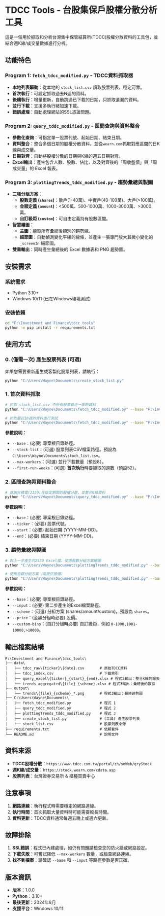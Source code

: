# TDCC Tools - 台股集保戶股權分散分析工具

這是一個用於抓取和分析台灣集中保管結算所(TDCC)股權分散資料的工具包，並結合週K線/成交量數據進行分析。

## 功能特色

### Program 1: `fetch_tdcc_modified.py` - TDCC資料抓取器
- **本地列表驅動**：從本地的 `stock_list.csv` 讀取股票列表，穩定可靠。
- **首次執行**：可設定抓取過去N週的資料。
- **後續執行**：增量更新，自動跳過已下載的日期，只抓取遺漏的資料。
- **並行下載**：支援多執行緒加速下載。
- **錯誤處理**：自動處理網站的SSL憑證問題。

### Program 2: `query_tddc_modified.py` - 區間查詢與資料整合
- **參數化查詢**：可指定單一股票代號、起始日期、結束日期。
- **資料整合**：整合多個日期的股權分散資料，並從`wearn.com`抓取對應區間的日K線與成交量。
- **日期對齊**：自動將股權分散的日期與K線的週五日期對齊。
- **Excel輸出**：產生包含人數、股數、佔比，以及對齊後的「周收盤價」與「周成交量」的 Excel 報表。

### Program 3: `plottingTrends_tddc_modified.py` - 趨勢彙總與製圖
- **三種分組方案**：
  - **股數定義 (`shares`)**：散戶(1-40萬)、中實戶(40-100萬)、大戶(>100萬)。
  - **金額定義 (`amount`)**：<500萬、500-1000萬、1000-3000萬、>3000萬。
  - **自訂級距 (`custom`)**：可自由定義持有股數區間。
- **智慧繪圖**：
  - **主圖**：繪製所有彙總後類別的趨勢線。
  - **細節圖**：自動偵測變化平緩的線條，並產生一張專門放大其微小變化的 `_screenIn` 細節圖。
- **雙重輸出**：同時產生彙總後的 Excel 數據表和 PNG 趨勢圖。

## 安裝需求

### 系統需求
- Python 3.10+
- Windows 10/11 (已在Windows環境測試)

### 安裝依賴
```bash
cd "F:\Investment and Finance\tdcc_tools"
python -m pip install -r requirements.txt
```

## 使用方式

### 0. (僅需一次) 產生股票列表 (可選)
如果您需要重新產生或客製化股票列表，請執行：
```bash
python "C:\Users\Wayne\Documents\create_stock_list.py"
```

### 1. 首次資料抓取
```bash
# 抓取`stock_list.csv`中所有股票最近一年的資料
python "C:\Users\Wayne\Documents\fetch_tdcc_modified.py" --base "F:\Investment and Finance\tdcc_tools"

# 抓取最近10週的資料進行測試
python "C:\Users\Wayne\Documents\fetch_tdcc_modified.py" --base "F:\Investment and Finance\tdcc_tools" --first-run-weeks 10
```
**參數說明：**
- `--base`：(必要) 專案根目錄路徑。
- `--stock-list`：(可選) 股票列表CSV檔案路徑。預設為 `C:\Users\Wayne\Documents\stock_list.csv`。
- `--max-workers`：(可選) 並行下載數量（預設8）。
- `--first-run-weeks`：(可選) **首次執行**時要抓取的週數（預設52）。

### 2. 區間查詢與資料整合
```bash
# 查詢台積電(2330)在指定期間的股權分散，並整合K線資料
python "C:\Users\Wayne\Documents\query_tddc_modified.py" --base "F:\Investment and Finance\tdcc_tools" --ticker 2330 --start 2023-01-01 --end 2023-12-31
```
**參數說明：**
- `--base`：(必要) 專案根目錄路徑。
- `--ticker`：(必要) 股票代號。
- `--start`：(必要) 起始日期 (YYYY-MM-DD)。
- `--end`：(必要) 結束日期 (YYYY-MM-DD)。

### 3. 趨勢彙總與製圖
```bash
# 對上一步產生的2330 Excel檔，使用股數分組方案繪圖
python "C:\Users\Wayne\Documents\plottingTrends_tddc_modified.py" --base "F:\Investment and Finance\tdcc_tools" --input "F:\Investment and Finance\tdcc_tools\data\query_excel\2330_2023-01-01_2023-12-31.xlsx" --scheme shares

# 使用金額分組方案（需提供股價）
python "C:\Users\Wayne\Documents\plottingTrends_tddc_modified.py" --base "F:\Investment and Finance\tdcc_tools" --input "F:\Investment and Finance\tdcc_tools\data\query_excel\2330_2023-01-01_2023-12-31.xlsx" --scheme amount --price 600
```
**參數說明：**
- `--base`：(必要) 專案根目錄路徑。
- `--input`：(必要) 第二步產生的Excel檔案路徑。
- `--scheme`：(可選) 分組方案 (shares/amount/custom)，預設為 `shares`。
- `--price`：(金額分組時必要) 股價。
- `--custom-bins`：(自訂分組時必要) 自訂級距，例如 `0-1000,1001-10000,>10000`。

## 輸出檔案結構

```
F:\Investment and Finance\tdcc_tools\
├── data\
│   ├── tdcc_raw\{ticker}\{date}.csv       # 原始TDCC資料
│   ├── tdcc_index.csv                     # 下載索引
│   ├── query_excel\{ticker}_{start}_{end}.xlsx # 程式2輸出：整合K線的報表
│   └── trends_aggregated\{file}_{scheme}.xlsx # 程式3輸出：彙總後的數據
├── output\
│   └── trends\{file}_{scheme}_*.png       # 程式3輸出：最終趨勢圖
├── C:\Users\Wayne\Documents\
│   ├── fetch_tdcc_modified.py             # 程式 1
│   ├── query_tddc_modified.py             # 程式 2
│   ├── plottingTrends_tddc_modified.py    # 程式 3
│   ├── create_stock_list.py               # (工具) 產生股票列表
│   └── stock_list.csv                     # 股票列表來源
├── requirements.txt                       # 依賴套件
└── README.md                              # 說明文件

```

## 資料來源

- **TDCC股權分散**：`https://www.tdcc.com.tw/portal/zh/smWeb/qryStock`
- **週K線/成交量**：`https://stock.wearn.com/cdata.asp`
- **股票列表**：台灣證券交易所 & 櫃檯買賣中心

## 注意事項

1.  **網路連線**：執行程式時需要穩定的網路連線。
2.  **執行時間**：首次抓取大量資料時可能需要較長時間。
3.  **資料更新**：TDCC資料通常每週五晚上或週六更新。

## 故障排除

1.  **SSL錯誤**：程式已內建處理，如仍有問題請檢查您的防火牆或網路設定。
2.  **下載失敗**：可嘗試降低 `--max-workers` 數量，或檢查網路連線。
3.  **找不到檔案**：請確認 `--base` 和 `--input` 等路徑參數是否正確。

## 版本資訊

- **版本**：1.0.0
- **Python**：3.10+
- **最後更新**：2024年8月
- **支援平台**：Windows 10/11

